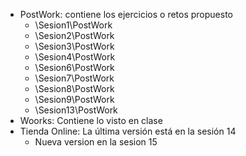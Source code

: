 - PostWork: contiene los ejercicios o retos propuesto
	- \Sesion1\PostWork
	- \Sesion2\PostWork
	- \Sesion3\PostWork
	- \Sesion4\PostWork
	- \Sesion6\PostWork
	- \Sesion7\PostWork
	- \Sesion8\PostWork
	- \Sesion9\PostWork
	- \Sesion13\PostWork
 - Woorks: Contiene lo visto en clase
 - Tienda Online: La última versión está en la sesión 14
	- Nueva version en la sesion 15
